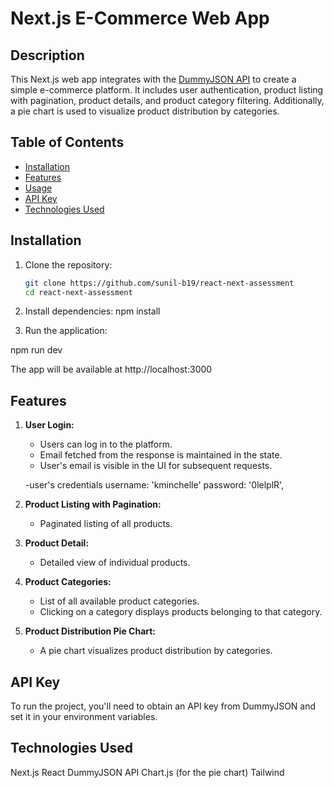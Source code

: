 # Next.js E-Commerce Web App

## Description

This Next.js web app integrates with the [DummyJSON API](https://dummyjson.com/docs) to create a simple e-commerce platform. It includes user authentication, product listing with pagination, product details, and product category filtering. Additionally, a pie chart is used to visualize product distribution by categories.

## Table of Contents


- [Installation](#installation)
- [Features](#features)
- [Usage](#usage)
- [API Key](#api-key)
- [Technologies Used](#technologies-used)


## Installation

1. Clone the repository:

   ```bash
   git clone https://github.com/sunil-b19/react-next-assessment
   cd react-next-assessment


2. Install dependencies:
  npm install

3. Run the application:

  npm run dev

  The app will be available at http://localhost:3000


  
## Features

1. **User Login:**
   - Users can log in to the platform.
   - Email fetched from the response is maintained in the state.
   - User's email is visible in the UI for subsequent requests.

   -user's credentials
    username: 'kminchelle'
    password: '0lelplR',

2. **Product Listing with Pagination:**
   - Paginated listing of all products.

3. **Product Detail:**
   - Detailed view of individual products.

4. **Product Categories:**
   - List of all available product categories.
   - Clicking on a category displays products belonging to that category.

5. **Product Distribution Pie Chart:**
   - A pie chart visualizes product distribution by categories.

## API Key
To run the project, you'll need to obtain an API key from DummyJSON and set it in your environment variables.

## Technologies Used
Next.js
React
DummyJSON API
Chart.js (for the pie chart)
Tailwind


